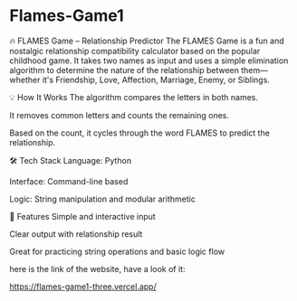 # Flames-Game1

🔥 FLAMES Game – Relationship Predictor
The FLAMES Game is a fun and nostalgic relationship compatibility calculator based on the popular childhood game. It takes two names as input and uses a simple elimination algorithm to determine the nature of the relationship between them—whether it's Friendship, Love, Affection, Marriage, Enemy, or Siblings.

💡 How It Works
The algorithm compares the letters in both names.

It removes common letters and counts the remaining ones.

Based on the count, it cycles through the word FLAMES to predict the relationship.

🛠️ Tech Stack
Language: Python

Interface: Command-line based

Logic: String manipulation and modular arithmetic

🚀 Features
Simple and interactive input

Clear output with relationship result

Great for practicing string operations and basic logic flow

here is the link of the website, have a look of it:

https://flames-game1-three.vercel.app/
